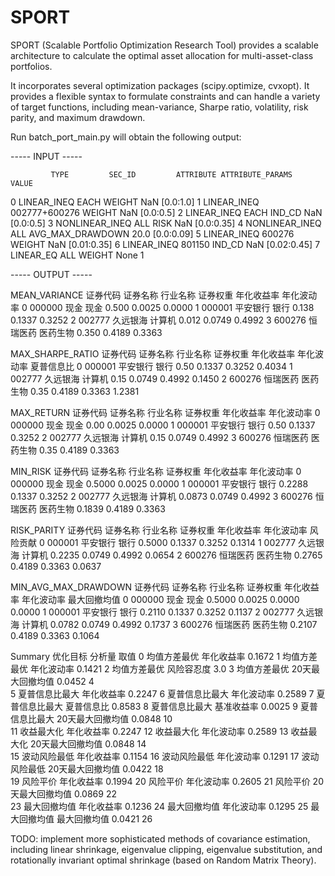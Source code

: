 # SPORT

SPORT (Scalable Portfolio Optimization Research Tool) provides a scalable architecture to calculate the optimal asset allocation for multi-asset-class portfolios. 

It incorporates several optimization packages (scipy.optimize, cvxopt). It provides a flexible syntax to formulate constraints and can handle a variety of target functions, including mean-variance, Sharpe ratio, volatility, risk parity, and maximum drawdown. 

Run batch_port_main.py will obtain the following output:

----- INPUT -----

             TYPE         SEC_ID         ATTRIBUTE ATTRIBUTE_PARAMS        VALUE
0     LINEAR_INEQ           EACH            WEIGHT              NaN    [0.0:1.0]
1     LINEAR_INEQ  002777+600276            WEIGHT              NaN    [0.0:0.5]
2     LINEAR_INEQ           EACH            IND_CD              NaN    [0.0:0.5]
3  NONLINEAR_INEQ            ALL              RISK              NaN   [0.0:0.35]
4  NONLINEAR_INEQ            ALL  AVG_MAX_DRAWDOWN             20.0   [0.0:0.09]
5     LINEAR_INEQ         600276            WEIGHT              NaN  [0.01:0.35]
6     LINEAR_INEQ         801150            IND_CD              NaN  [0.02:0.45]
7       LINEAR_EQ            ALL            WEIGHT             None            1

----- OUTPUT -----


MEAN_VARIANCE
     证券代码  证券名称  行业名称   证券权重   年化收益率   年化波动率
0  000000    现金    现金  0.500  0.0025  0.0000
1  000001  平安银行    银行  0.138  0.1337  0.3252
2  002777  久远银海   计算机  0.012  0.0749  0.4992
3  600276  恒瑞医药  医药生物  0.350  0.4189  0.3363

MAX_SHARPE_RATIO
     证券代码  证券名称  行业名称  证券权重   年化收益率   年化波动率   夏普信息比
0  000001  平安银行    银行  0.50  0.1337  0.3252  0.4034
1  002777  久远银海   计算机  0.15  0.0749  0.4992  0.1450
2  600276  恒瑞医药  医药生物  0.35  0.4189  0.3363  1.2381

MAX_RETURN
     证券代码  证券名称  行业名称  证券权重   年化收益率   年化波动率
0  000000    现金    现金  0.00  0.0025  0.0000
1  000001  平安银行    银行  0.50  0.1337  0.3252
2  002777  久远银海   计算机  0.15  0.0749  0.4992
3  600276  恒瑞医药  医药生物  0.35  0.4189  0.3363

MIN_RISK
     证券代码  证券名称  行业名称    证券权重   年化收益率   年化波动率
0  000000    现金    现金  0.5000  0.0025  0.0000
1  000001  平安银行    银行  0.2288  0.1337  0.3252
2  002777  久远银海   计算机  0.0873  0.0749  0.4992
3  600276  恒瑞医药  医药生物  0.1839  0.4189  0.3363

RISK_PARITY
     证券代码  证券名称  行业名称    证券权重   年化收益率   年化波动率    风险贡献
0  000001  平安银行    银行  0.5000  0.1337  0.3252  0.1314
1  002777  久远银海   计算机  0.2235  0.0749  0.4992  0.0654
2  600276  恒瑞医药  医药生物  0.2765  0.4189  0.3363  0.0637

MIN_AVG_MAX_DRAWDOWN
     证券代码  证券名称  行业名称    证券权重   年化收益率   年化波动率  最大回撤均值
0  000000    现金    现金  0.5000  0.0025  0.0000  0.0000
1  000001  平安银行    银行  0.2110  0.1337  0.3252  0.1137
2  002777  久远银海   计算机  0.0782  0.0749  0.4992  0.1737
3  600276  恒瑞医药  医药生物  0.2107  0.4189  0.3363  0.1064

Summary
       优化目标        分析量      取值
0    均值方差最优      年化收益率  0.1672
1    均值方差最优      年化波动率  0.1421
2    均值方差最优      风险容忍度     3.0
3    均值方差最优  20天最大回撤均值  0.0452
4                             
5   夏普信息比最大      年化收益率  0.2247
6   夏普信息比最大      年化波动率  0.2589
7   夏普信息比最大      夏普信息比  0.8583
8   夏普信息比最大      基准收益率  0.0025
9   夏普信息比最大  20天最大回撤均值  0.0848
10                            
11    收益最大化      年化收益率  0.2247
12    收益最大化      年化波动率  0.2589
13    收益最大化  20天最大回撤均值  0.0848
14                            
15   波动风险最低      年化收益率  0.1154
16   波动风险最低      年化波动率  0.1291
17   波动风险最低  20天最大回撤均值  0.0422
18                            
19     风险平价      年化收益率  0.1994
20     风险平价      年化波动率  0.2605
21     风险平价  20天最大回撤均值  0.0869
22                            
23   最大回撤均值      年化收益率  0.1236
24   最大回撤均值      年化波动率  0.1295
25   最大回撤均值     最大回撤均值  0.0421
26               

TODO: implement more sophisticated methods of covariance estimation, including linear shrinkage, eigenvalue clipping, eigenvalue substitution, and rotationally invariant optimal shrinkage (based on Random Matrix Theory).